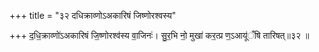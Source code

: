 +++
title = "३२ दधिक्राव्णोऽअकारिषं जिष्णोरश्वस्य"

+++
द॒धि॒क्राव्णो॑ऽअकारिषं जि॒ष्णोरश्व॑स्य वा॒जिनः॑। सु॒र॒भि नो॒ मुखा॑ कर॒त्प्र ण॒ऽआयू॑ँषि तारिषत्॥३२ ॥